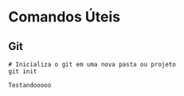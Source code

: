 # Comandos Úteis

## Git

``` 
# Inicializa o git em uma nova pasta ou projeto
git init
```

```
Testandooooo
```